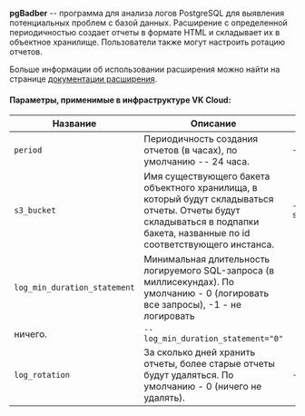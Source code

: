 **pgBadber** -- программа для анализа логов PostgreSQL для выявления потенциальных проблем с базой данных. Расширение с определенной периодичностью создает отчеты в формате HTML и складывает их в объектное хранилище. Пользователи также могут настроить ротацию отчетов.

Больше информации об использовании расширения можно найти на странице [документации расширения](https://github.com/darold/pgbadger).

#### Параметры, применимые в инфраструктуре VK Cloud:

| Название                     | Описание                                                                                                                                                                   | Пример                        |
| ---------------------------- | -------------------------------------------------------------------------------------------------------------------------------------------------------------------------- | ----------------------------- |
| `period`                     | Периодичность создания отчетов (в часах), по умолчанию -- 24 часа.                                                                                                         | `--period="24"`               |
| `s3_bucket`                  | Имя существующего бакета объектного хранилища, в который будут складываться отчеты. Отчеты будут складываться в подпапки бакета, названные по id соответствующего инстанса. | `--s3_bucket="pdbadger_logs"` |
| `log_min_duration_statement` | Минимальная длительность логируемого SQL-запроса (в миллисекундах). По умолчанию - 0 (логировать все запросы), -1 - не логировать                                          |
| ничего.                      | `--log_min_duration_statement="0"`                                                                                                                                         |
| `log_rotation`               | За сколько дней хранить отчеты, более старые отчеты будут удаляться. По умолчанию - 0 (ничего не удалять).                                                                 | `--log_rotation="0"`          |
